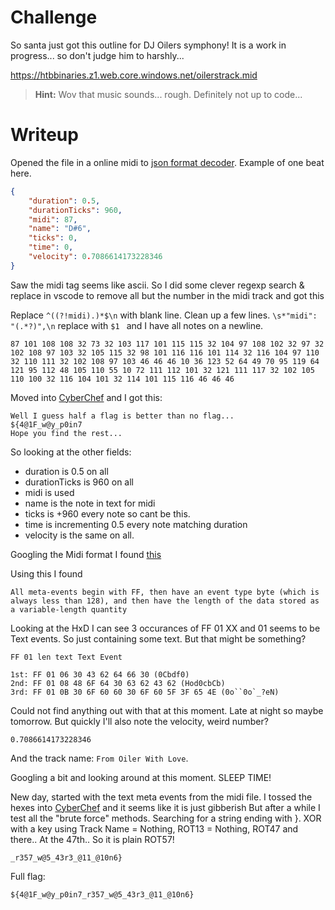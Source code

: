 # Challenge
So santa just got this outline for DJ Oilers symphony! It is a work in progress... so don't judge him to harshly...

https://htbbinaries.z1.web.core.windows.net/oilerstrack.mid

> **Hint:** Wov that music sounds... rough. Definitely not up to code...

# Writeup

Opened the file in a online midi to [json format decoder](https://tonejs.github.io/Midi/). Example of one beat here.

```json
{
    "duration": 0.5,
    "durationTicks": 960,
    "midi": 87,
    "name": "D#6",
    "ticks": 0,
    "time": 0,
    "velocity": 0.7086614173228346
}
```

Saw the midi tag seems like ascii. So I did some clever regexp search & replace in vscode to remove all but the number in the midi track and got this

Replace `^((?!midi).)*$\n` with blank line. Clean up a few lines. `\s*"midi": "(.*?)",\n` replace with `$1 ` and I have all notes on a newline.

```
87 101 108 108 32 73 32 103 117 101 115 115 32 104 97 108 102 32 97 32 102 108 97 103 32 105 115 32 98 101 116 116 101 114 32 116 104 97 110 32 110 111 32 102 108 97 103 46 46 46 10 36 123 52 64 49 70 95 119 64 121 95 112 48 105 110 55 10 72 111 112 101 32 121 111 117 32 102 105 110 100 32 116 104 101 32 114 101 115 116 46 46 46
```

Moved into [CyberChef](s://gchq.github.io/CyberChef) and I got this:

```Half Way Point
Well I guess half a flag is better than no flag...
${4@1F_w@y_p0in7
Hope you find the rest...
```

So looking at the other fields:

* duration is 0.5 on all
* durationTicks is 960 on all
* midi is used
* name is the note in text for midi
* ticks is +960 every note so cant be this.
* time is incrementing 0.5 every note matching duration
* velocity is the same on all.

Googling the Midi format I found [this](http://www.music.mcgill.ca/~ich/classes/mumt306/StandardMIDIfileformat.html#:~:text=MIDI%20Files%20are%20made%20up,the%20chunk%20type%20is%20introduced.)

Using this I found 

```
All meta-events begin with FF, then have an event type byte (which is always less than 128), and then have the length of the data stored as a variable-length quantity
```

Looking at the HxD I can see 3 occurances of FF 01 XX and 01 seems to be Text events. So just containing some text. But that might be something?

```
FF 01 len text Text Event

1st: FF 01 06 30 43 62 64 66 30 (0Cbdf0)
2nd: FF 01 08 48 6F 64 30 63 62 43 62 (Hod0cbCb)
3rd: FF 01 0B 30 6F 60 60 30 6F 60 5F 3F 65 4E (0o``0o`_?eN)
```

Could not find anything out with that at this moment. Late at night so maybe tomorrow. But quickly I'll also note the velocity, weird number?

```
0.7086614173228346
```

And the track name: `From Oiler With Love`.

Googling a bit and looking around at this moment. SLEEP TIME!

New day, started with the text meta events from the midi file. I tossed the hexes into [CyberChef](https://gchq.github.io/CyberChef/#recipe=From_Hex('Auto')ROT47(47)&input=MzAgNDMgNjIgNjQgNjYgMzAKNDggNkYgNjQgMzAgNjMgNjIgNDMgNjIKMzAgNkYgNjAgNjAgMzAgNkYgNjAgNUYgM0YgNjUgNEUK) and it seems like it is just gibberish But after a while I test all the "brute force" methods. Searching for a string ending with }. XOR with a key using Track Name = Nothing, ROT13 = Nothing, ROT47 and there.. At the 47th.. So it is plain ROT57! 

```_r357_w@5_43r3_@11_@10n6}```

Full flag:

```${4@1F_w@y_p0in7_r357_w@5_43r3_@11_@10n6}```